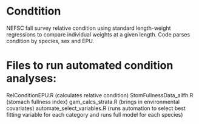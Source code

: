 # Condtition
NEFSC fall survey relative condition using standard length-weight regressions to compare individual weights at a given length. Code parses condition by species, sex and EPU.

# Files to run automated condition analyses:
RelConditionEPU.R (calculates relative condition)
StomFullnessData_allfh.R (stomach fullness index)
gam_calcs_strata.R (brings in environmental covariates)
automate_select_variables.R (runs automation to select best fitting variable for each category and runs full model for each species)
